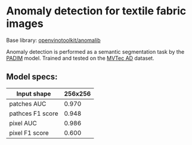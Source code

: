 # Anomaly detection for textile fabric images

Base library: [openvinotoolkit/anomalib](https://github.com/openvinotoolkit/anomalib)

Anomaly detection is performed as a semantic segmentation task by the [PADIM](https://github.com/openvinotoolkit/anomalib/tree/main/src/anomalib/models/padim) model.
Trained and tested on the [MVTec AD](https://www.mvtec.com/company/research/datasets/mvtec-ad) dataset.

## Model specs:


Input shape | 256x256
----|----
patches AUC | 0.970
pathces F1 score | 0.948
pixel AUC | 0.986
pixel F1 score | 0.600